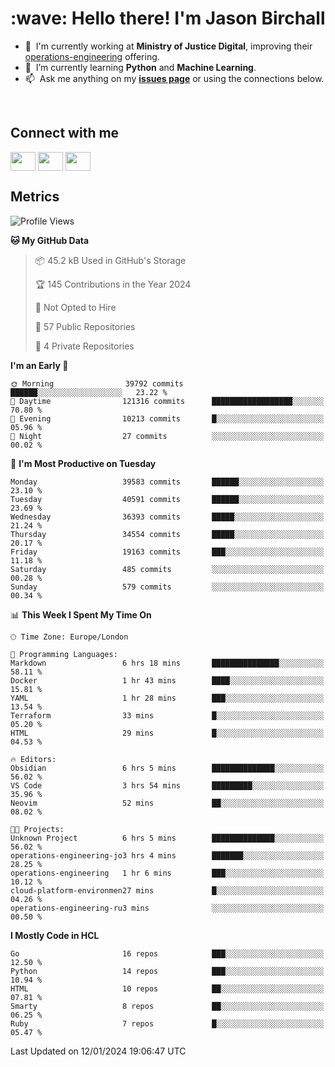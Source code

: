 <h1 align="left" id="jason-title">:wave: Hello there! I'm Jason Birchall</h1>

- :office: &nbsp;I'm currently working at **Ministry of Justice Digital**, improving their [operations-engineering](https://github.com/ministryofjustice/operations-engineering) offering.
- :seedling: &nbsp;I’m currently learning **Python** and **Machine Learning**.
- :mailbox: &nbsp;Ask me anything on my **[issues page]** or using the connections below.


<br>

<h2>Connect with me</h2>
<p>
<a href="https://twitter.com/jsonBirchall" target="blank"><img align="center" src="https://cdn.jsdelivr.net/npm/simple-icons@3.0.1/icons/twitter.svg" alt="" height="30" width="40" /></a>
<a href="https://keybase.io/json0" target="blank"><img align="center" src="https://cdn.jsdelivr.net/npm/simple-icons@3.0.1/icons/keybase.svg" alt="" height="30" width="40" /></a>
<a href="https://www.reddit.com/user/kakorate" target="blank"><img align="center" src="https://cdn.jsdelivr.net/npm/simple-icons@3.0.1/icons/reddit.svg" alt="" height="30" width="40" /></a>
</p>

<h2>Metrics</h2>

<!--START_SECTION:waka-->
![Profile Views](http://img.shields.io/badge/Profile%20Views-0-blue)

**🐱 My GitHub Data** 

> 📦 45.2 kB Used in GitHub's Storage 
 > 
> 🏆 145 Contributions in the Year 2024
 > 
> 🚫 Not Opted to Hire
 > 
> 📜 57 Public Repositories 
 > 
> 🔑 4 Private Repositories 
 > 
**I'm an Early 🐤** 

```text
🌞 Morning                39792 commits       ██████░░░░░░░░░░░░░░░░░░░   23.22 % 
🌆 Daytime                121316 commits      ██████████████████░░░░░░░   70.80 % 
🌃 Evening                10213 commits       █░░░░░░░░░░░░░░░░░░░░░░░░   05.96 % 
🌙 Night                  27 commits          ░░░░░░░░░░░░░░░░░░░░░░░░░   00.02 % 
```
📅 **I'm Most Productive on Tuesday** 

```text
Monday                   39583 commits       ██████░░░░░░░░░░░░░░░░░░░   23.10 % 
Tuesday                  40591 commits       ██████░░░░░░░░░░░░░░░░░░░   23.69 % 
Wednesday                36393 commits       █████░░░░░░░░░░░░░░░░░░░░   21.24 % 
Thursday                 34554 commits       █████░░░░░░░░░░░░░░░░░░░░   20.17 % 
Friday                   19163 commits       ███░░░░░░░░░░░░░░░░░░░░░░   11.18 % 
Saturday                 485 commits         ░░░░░░░░░░░░░░░░░░░░░░░░░   00.28 % 
Sunday                   579 commits         ░░░░░░░░░░░░░░░░░░░░░░░░░   00.34 % 
```


📊 **This Week I Spent My Time On** 

```text
🕑︎ Time Zone: Europe/London

💬 Programming Languages: 
Markdown                 6 hrs 18 mins       ███████████████░░░░░░░░░░   58.11 % 
Docker                   1 hr 43 mins        ████░░░░░░░░░░░░░░░░░░░░░   15.81 % 
YAML                     1 hr 28 mins        ███░░░░░░░░░░░░░░░░░░░░░░   13.54 % 
Terraform                33 mins             █░░░░░░░░░░░░░░░░░░░░░░░░   05.20 % 
HTML                     29 mins             █░░░░░░░░░░░░░░░░░░░░░░░░   04.53 % 

🔥 Editors: 
Obsidian                 6 hrs 5 mins        ██████████████░░░░░░░░░░░   56.02 % 
VS Code                  3 hrs 54 mins       █████████░░░░░░░░░░░░░░░░   35.96 % 
Neovim                   52 mins             ██░░░░░░░░░░░░░░░░░░░░░░░   08.02 % 

🐱‍💻 Projects: 
Unknown Project          6 hrs 5 mins        ██████████████░░░░░░░░░░░   56.02 % 
operations-engineering-jo3 hrs 4 mins        ███████░░░░░░░░░░░░░░░░░░   28.25 % 
operations-engineering   1 hr 6 mins         ███░░░░░░░░░░░░░░░░░░░░░░   10.12 % 
cloud-platform-environmen27 mins             █░░░░░░░░░░░░░░░░░░░░░░░░   04.26 % 
operations-engineering-ru3 mins              ░░░░░░░░░░░░░░░░░░░░░░░░░   00.50 % 
```

**I Mostly Code in HCL** 

```text
Go                       16 repos            ███░░░░░░░░░░░░░░░░░░░░░░   12.50 % 
Python                   14 repos            ███░░░░░░░░░░░░░░░░░░░░░░   10.94 % 
HTML                     10 repos            ██░░░░░░░░░░░░░░░░░░░░░░░   07.81 % 
Smarty                   8 repos             ██░░░░░░░░░░░░░░░░░░░░░░░   06.25 % 
Ruby                     7 repos             █░░░░░░░░░░░░░░░░░░░░░░░░   05.47 % 
```




 Last Updated on 12/01/2024 19:06:47 UTC
<!--END_SECTION:waka-->

<!-- links -->

[issues page]: https://github.com/jasonBirchall/jasonBirchall/issues "jasonBirchall/issues"
